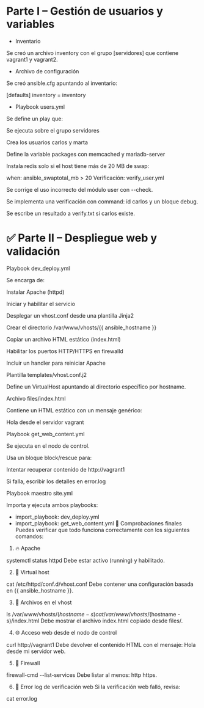 # Parte I – Gestión de usuarios y variables
* Inventario

Se creó un archivo inventory con el grupo [servidores] que contiene vagrant1 y vagrant2.

* Archivo de configuración

Se creó ansible.cfg apuntando al inventario:


[defaults]
inventory = inventory

* Playbook users.yml

Se define un play que:

Se ejecuta sobre el grupo servidores

Crea los usuarios carlos y marta

Define la variable packages con memcached y mariadb-server

Instala redis solo si el host tiene más de 20 MB de swap:

when: ansible_swaptotal_mb > 20
Verificación: verify_user.yml

Se corrige el uso incorrecto del módulo user con --check.

Se implementa una verificación con command: id carlos y un bloque debug.

Se escribe un resultado a verify.txt si carlos existe.

# ✅ Parte II – Despliegue web y validación
Playbook dev_deploy.yml

Se encarga de:

Instalar Apache (httpd)

Iniciar y habilitar el servicio

Desplegar un vhost.conf desde una plantilla Jinja2

Crear el directorio /var/www/vhosts/{{ ansible_hostname }}

Copiar un archivo HTML estático (index.html)

Habilitar los puertos HTTP/HTTPS en firewalld

Incluir un handler para reiniciar Apache

Plantilla templates/vhost.conf.j2

Define un VirtualHost apuntando al directorio específico por hostname.

Archivo files/index.html

Contiene un HTML estático con un mensaje genérico:

Hola desde el servidor vagrant

Playbook get_web_content.yml

Se ejecuta en el nodo de control.

Usa un bloque block/rescue para:

Intentar recuperar contenido de http://vagrant1

Si falla, escribir los detalles en error.log

Playbook maestro site.yml

Importa y ejecuta ambos playbooks:

- import_playbook: dev_deploy.yml
- import_playbook: get_web_content.yml
🔎 Comprobaciones finales
Puedes verificar que todo funciona correctamente con los siguientes comandos:

1. 🔥 Apache

systemctl status httpd
Debe estar activo (running) y habilitado.

2. 🧾 Virtual host

cat /etc/httpd/conf.d/vhost.conf
Debe contener una configuración basada en {{ ansible_hostname }}.

3. 📁 Archivos en el vhost

ls /var/www/vhosts/$(hostname -s)
cat /var/www/vhosts/$(hostname -s)/index.html
Debe mostrar el archivo index.html copiado desde files/.

4. 🌐 Acceso web desde el nodo de control

curl http://vagrant1
Debe devolver el contenido HTML con el mensaje: Hola desde mi servidor web.

5. 🔐 Firewall

firewall-cmd --list-services
Debe listar al menos: http https.

6. 📄 Error log de verificación web
Si la verificación web falló, revisa:

cat error.log
